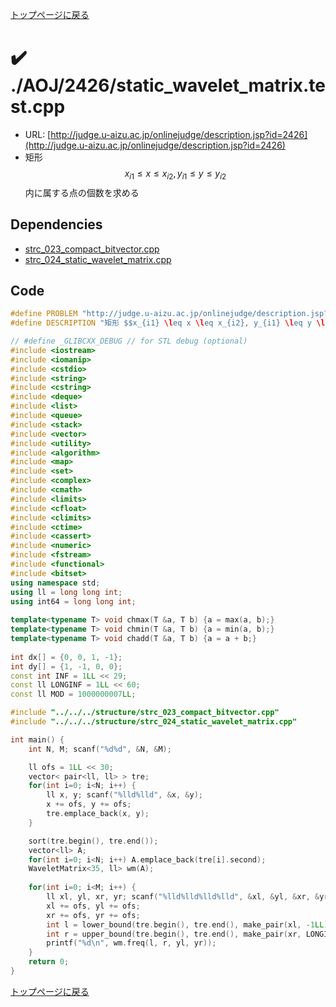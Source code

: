 <!-- mathjax config similar to math.stackexchange -->
<script type="text/javascript"
  src="https://cdn.mathjax.org/mathjax/latest/MathJax.js?config=TeX-AMS-MML_HTMLorMML">
</script>
<script type="text/x-mathjax-config">
  MathJax.Hub.Config({
    TeX: { equationNumbers: { autoNumber: "AMS" }},
    tex2jax: {
      inlineMath: [ ['$','$'] ],
      processEscapes: true
    },
    "HTML-CSS": { matchFontHeight: false },
    displayAlign: "left",
    displayIndent: "2em"
  });
</script>

<script type="text/javascript" src="https://cdnjs.cloudflare.com/ajax/libs/jquery/3.4.1/jquery.min.js"></script>
<link rel="stylesheet" href="../../../css/copy-button.css" />
<script type="text/javascript" src="../../../js/balloons.js"></script>
<script type="text/javascript" src="../../../js/copy-button.js"></script>



[トップページに戻る](../../../index.html)

# :heavy_check_mark: ./AOJ/2426/static\_wavelet\_matrix.test.cpp

* URL: [http://judge.u-aizu.ac.jp/onlinejudge/description.jsp?id=2426](http://judge.u-aizu.ac.jp/onlinejudge/description.jsp?id=2426)
* 矩形 $$x_{i1} \leq x \leq x_{i2}, y_{i1} \leq y \leq y_{i2}$$ 内に属する点の個数を求める

## Dependencies
* [strc\_023\_compact\_bitvector.cpp](../../../library/strc_023_compact_bitvector.cpp.html)
* [strc\_024\_static\_wavelet\_matrix.cpp](../../../library/strc_024_static_wavelet_matrix.cpp.html)

## Code

```cpp
#define PROBLEM "http://judge.u-aizu.ac.jp/onlinejudge/description.jsp?id=2426"
#define DESCRIPTION "矩形 $$x_{i1} \leq x \leq x_{i2}, y_{i1} \leq y \leq y_{i2}$$ 内に属する点の個数を求める"

// #define _GLIBCXX_DEBUG // for STL debug (optional)
#include <iostream>
#include <iomanip>
#include <cstdio>
#include <string>
#include <cstring>
#include <deque>
#include <list>
#include <queue>
#include <stack>
#include <vector>
#include <utility>
#include <algorithm>
#include <map>
#include <set>
#include <complex>
#include <cmath>
#include <limits>
#include <cfloat>
#include <climits>
#include <ctime>
#include <cassert>
#include <numeric>
#include <fstream>
#include <functional>
#include <bitset>
using namespace std;
using ll = long long int;
using int64 = long long int;
 
template<typename T> void chmax(T &a, T b) {a = max(a, b);}
template<typename T> void chmin(T &a, T b) {a = min(a, b);}
template<typename T> void chadd(T &a, T b) {a = a + b;}
 
int dx[] = {0, 0, 1, -1};
int dy[] = {1, -1, 0, 0};
const int INF = 1LL << 29;
const ll LONGINF = 1LL << 60;
const ll MOD = 1000000007LL;

#include "../../../structure/strc_023_compact_bitvector.cpp"
#include "../../../structure/strc_024_static_wavelet_matrix.cpp"

int main() {
    int N, M; scanf("%d%d", &N, &M);

    ll ofs = 1LL << 30;
    vector< pair<ll, ll> > tre;
    for(int i=0; i<N; i++) {
        ll x, y; scanf("%lld%lld", &x, &y);
        x += ofs, y += ofs;
        tre.emplace_back(x, y);
    }

    sort(tre.begin(), tre.end());
    vector<ll> A;
    for(int i=0; i<N; i++) A.emplace_back(tre[i].second);
    WaveletMatrix<35, ll> wm(A);
    
    for(int i=0; i<M; i++) {
        ll xl, yl, xr, yr; scanf("%lld%lld%lld%lld", &xl, &yl, &xr, &yr);
        xl += ofs, yl += ofs;
        xr += ofs, yr += ofs;
        int l = lower_bound(tre.begin(), tre.end(), make_pair(xl, -1LL)) - tre.begin();
        int r = upper_bound(tre.begin(), tre.end(), make_pair(xr, LONGINF)) - tre.begin();
        printf("%d\n", wm.freq(l, r, yl, yr));
    }
    return 0;
}

```

[トップページに戻る](../../../index.html)
